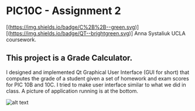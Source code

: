 # PIC10C - Assignment 2
[(https://img.shields.io/badge/C%2B%2B--green.svg)]
[(https://img.shields.io/badge/QT--brightgreen.svg)]
Anna Systaliuk
UCLA coursework.

## This project is a Grade Calculator.

I designed and implemented Qt Graphical User Interface (GUI for short) that computes the grade of a student given a set of homework and exam scores for PIC 10B and 10C. I tried to make user interface similar to what we did in class. A picture of application running is at the bottom.

![alt text](https://image.ibb.co/gttHNk/Screen_Shot_2017_06_13_at_9_29_38_AM.png)
